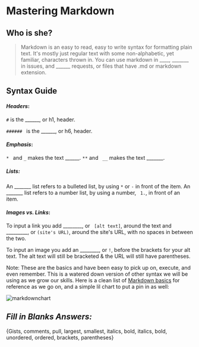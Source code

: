 # Mastering Markdown 

## **Who is she?**
>Markdown is an easy to read, easy to write syntax for formatting plain text. It's mostly just regular text with some non-alphabetic, yet familiar, characters thrown in. 
You can use markdown in ____, _______ in issues, and ______ requests, or files that have .md or markdown extension.


## **Syntax Guide** 

#### _Headers_: 
```#``` is the ______, or h1, header. 

```###### ``` is the ______, or h6, header. 

#### _Emphasis_: 
```* ``` and ``` _ ``` makes the text ______. 
``` ** ``` and ``` __``` makes the text _______. 

##### _Lists_: 

An _______ list refers to a bulleted list, by using ```*``` or ```-``` in front of the item. 
An _______ list refers to a number list, by using a number, ``` 1.```, in front of an item. 

#### _Images vs. Links_: 

To input a link you add ________, or ``` [alt text]```, around the text and _________, or ```(site's URL)```, around the site's URL, with no spaces in between the two. 

To input an image you add an ________, or ```!```, before the brackets for your alt text. The alt text will still be bracketed & the URL will still have parentheses. 


Note: These are the basics and have been easy to pick up on, execute, and even remember. This is a watered down version of other syntax we will be using as we grow our skills. 
Here is a clean list of [Markdown basics](https://www.markdownguide.org/basic-syntax/) for reference as we go on, and a simple lil chart to put a pin in as well:

![markdownchart](https://camo.githubusercontent.com/74c1a363e1cc6ec948387d2559f6e79a215499650b59531c1c12a66b61afc8b3/68747470733a2f2f73332d65752d776573742d312e616d617a6f6e6177732e636f6d2f69682d6d6174657269616c732f75706c6f6164732f75706c6f61645f63626237346161393939666565386163326463636637373638396564363062342e706e67)

 

## *Fill in Blanks Answers:*
{Gists, comments, pull, largest, smallest, italics, bold, italics, bold, unordered, ordered, brackets, parentheses}


